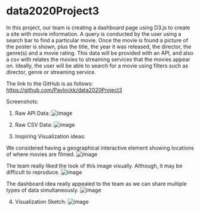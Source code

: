 # data2020Project3

In this project, our team is creating a dashboard page using D3.js to create a site with movie information. A query is conducted by the user using a search bar to find a particular movie. Once the movie is found a picture of the poster is shown, plus the title, the year it was released, the director, the genre(s) and a movie rating. This data will be provided with an API, and also a csv with relates the movies to streaming services that the movies appear on. Ideally, the user will be able to search for a movie using filters such as director, genre or streaming service.

The link to the GitHub is as follows: https://github.com/Pavlockk/data2020Project3

Screenshots:

1) Raw API Data:
![image](https://user-images.githubusercontent.com/61293043/86680293-6a8bc580-bfcc-11ea-9945-44f1e9112ce6.png)

2) Raw CSV Data:
![image](https://user-images.githubusercontent.com/61293043/86681137-47ade100-bfcd-11ea-9976-a8e915aa86f6.png)

3) Inspiring Visualization ideas:

We considered having a geographical interactive element showing locations of where movies are filmed.
![image](https://user-images.githubusercontent.com/61293043/86681335-79bf4300-bfcd-11ea-8595-e92f512422ab.png)

The team really liked the look of this image visually. Although, it may be difficult to reproduce.
![image](https://user-images.githubusercontent.com/61293043/86681776-e63a4200-bfcd-11ea-9a5c-703ef792ee36.png)

The dashboard idea really appealed to the team as we can share multiple types of data simultaneously.
![image](https://user-images.githubusercontent.com/61293043/86682458-98720980-bfce-11ea-922b-64e0eec7fe25.png)


4) Visualization Sketch:
![image](https://user-images.githubusercontent.com/61293043/86682764-e424b300-bfce-11ea-91ba-85ffe870ded2.png)
